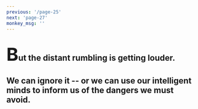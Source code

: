 ```yaml
---
previous: '/page-25'
next: 'page-27'
monkey_msg: ''
---
```


## <span style="font-size:47px;">B</span>ut the distant rumbling is getting louder.

## We can ignore it -- or we can use our intelligent minds to inform us of the dangers we must avoid.

